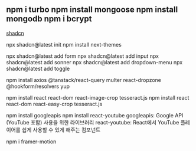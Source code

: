 npm i turbo
npm install mongoose
npm install mongodb
npm i bcrypt
--

[shadcn](https://ui.shadcn.com/docs/installation/next)

npx shadcn@latest init
npm install next-themes

npx shadcn@latest add form
npx shadcn@latest add input
npx shadcn@latest add sonner
npx shadcn@latest add dropdown-menu
npx shadcn@latest add toggle

npm install axios @tanstack/react-query multer react-dropzone @hookform/resolvers yup

npm install react react-dom react-image-crop tesseract.js
npm install react react-dom react-easy-crop tesseract.js

npm install googleapis
npm install react-youtube
googleapis: Google API (YouTube 포함) 사용을 위한 라이브러리
react-youtube: React에서 YouTube 플레이어를 쉽게 사용할 수 있게 해주는 컴포넌트

npm i framer-motion
